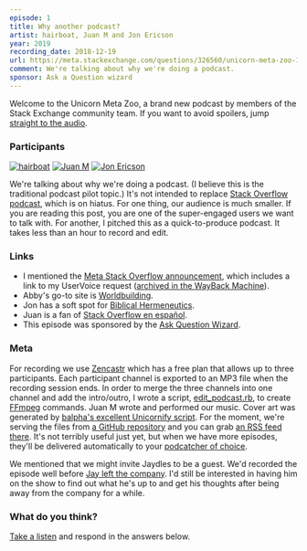 ```yaml
---
episode: 1
title: Why another podcast?
artist: hairboat, Juan M and Jon Ericson
year: 2019
recording_date: 2018-12-19
url: https://meta.stackexchange.com/questions/326560/unicorn-meta-zoo-1-why-another-podcast
comment: We're talking about why we're doing a podcast.
sponsor: Ask a Question wizard
---
```


Welcome to the Unicorn Meta Zoo, a brand new podcast by members of the Stack Exchange community team. If you want to avoid spoilers, jump [straight to the audio][1].

### Participants 

[![hairboat](https://stackexchange.com/users/flair/463168.png)](https://stackexchange.com/users/463168)
[![Juan M](https://stackexchange.com/users/flair/6254215.png)](https://stackexchange.com/users/6254215)
[![Jon Ericson](https://stackexchange.com/users/flair/1083.png)](https://stackexchange.com/users/1083)

We're talking about why we're doing a podcast. (I believe this is the traditional podcast pilot topic.) It's not intended to replace [Stack Overflow podcast](https://stackoverflow.blog/podcasts/), which is on hiatus. For one thing, our audience is much smaller. If you are reading this post, you are one of the super-engaged users we want to talk with. For another, I pitched this as a quick-to-produce podcast. It takes less than an hour to record and edit.

### Links

* I mentioned the [Meta Stack Overflow announcement](https://stackoverflow.blog/2009/06/28/cmon-get-meta/), which includes a link to my UserVoice request ([archived in the WayBack Machine](https://web.archive.org/web/20090522110810/http://stackoverflow.uservoice.com:80/pages/1722-general/suggestions/106921-provide-an-authorized-location-for-meta-discussion-)).
* Abby's go-to site is [Worldbuilding](https://worldbuilding.stackexchange.com/).
* Jon has a soft spot for [Biblical Hermeneutics](https://hermeneutics.stackexchange.com/).
* Juan is a fan of [Stack Overflow en español](https://es.stackoverflow.com).
* This episode was sponsored by the [Ask Question Wizard](https://meta.stackoverflow.com/questions/378057/the-ask-question-wizard-is-now-in-testing).

### Meta

For recording we use [Zencastr](https://zencastr.com/) which has a free plan that allows up to three participants. Each participant channel is exported to an MP3 file when the recording session ends. In order to merge the three channels into one channel and add the intro/outro, I wrote 
a script, [edit_podcast.rb](https://github.com/jericson/edit_podcast.rb), to create [FFmpeg](http://ffmpeg.org/) commands. Juan M wrote and performed our music. Cover art was generated by [balpha's excellent Unicornify script](https://bitbucket.org/balpha/go-unicornify/src). For the moment, we're serving the files from [a GitHub repository](https://unicorn-meta-zoo.github.io/) and you can grab [an RSS feed there](https://unicorn-meta-zoo.github.io/index.rss). It's not terribly useful just yet, but when we have more episodes, they'll be delivered automatically to your [podcatcher of choice](https://en.wikipedia.org/wiki/List_of_podcatchers).

We mentioned that we might invite Jaydles to be a guest. We'd recorded the episode well before [Jay left the company](https://meta.stackexchange.com/questions/325178/goodbye-and-thank-you-jaydles). I'd still be interested in having him on the show to find out what he's up to and get his thoughts after being away from the company for a while. 

### What do you think?

[Take a listen][1] and respond in the answers below.


  [1]:  https://dts.podtrac.com/redirect.mp3/unicorn-meta-zoo.github.io/why-podcast.mp3

